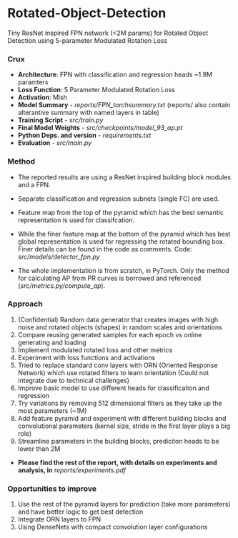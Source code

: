 # Rotated-Object-Detection
Tiny ResNet inspired FPN network (<2M params) for Rotated Object Detection using 5-parameter Modulated Rotation Loss

### Crux
* **Architecture**: FPN with classification and regression heads ~1.9M paramters  
* **Loss Function**: 5 Parameter Modulated Rotation Loss  
* **Activation**: Mish  
* **Model Summary** - *reports/FPN_torchsummary.txt* (reports/ also contain alterantive summary with named layers in table)
* **Training Script** - *src/train.py* 
* **Final Model Weights** - *src/checkpoints/model_93_ap.pt* 
* **Python Deps. and version** - *requirements.txt*
* **Evaluation** - *src/main.py*


### Method
* The reported results are using a ResNet inspired building block modules and a FPN. 
* Separate classification and regression subnets (single FC) are used. 
* Feature map from the top of the pyramid which has the best semantic representation is used for classifcation. 
* While the finer feature map at the bottom of the pyramid which has best global representation is used for regressing the rotated bounding box. Finer details can be found in the code as comments. Code: *src/models/detector_fpn.py* 

* The whole implementation is from scratch, in PyTorch. Only the method for calculating AP from PR curves is borrowed and referenced (*src/metrics.py/compute_ap*). 

### Approach
1. (Confidential) Random data generator that creates images with high noise and rotated objects (shapes) in random scales and orientations
2. Compare reusing generated samples for each epoch vs online generating and loading
3. Implement modulated rotated loss and other metrics
4. Experiment with loss functions and activations
5. Tried to replace standard conv layers with ORN (Oriented Response Network) which use rotated filters to learn orientation (Could not integrate due to technical challenges)
6. Improve basic model to use different heads for classification and regression
7. Try variations by removing 512 dimensional filters as they take up the most parameters (~1M)
8. Add feature pyramid and experiment with different building blocks and convolutional parameters (kernel size, stride in the first layer plays a big role)
9.  Streamline parameters in the building blocks, prediciton heads to be lower than 2M

* **Please find the rest of the report, with details on experiments and analysis, in** *reports/experiments.pdf* 

### Opportunities to improve
1. Use the rest of the pyramid layers for prediction (take more parameters) and have better logic to get best detection
2. Integrate ORN layers to FPN
3. Using DenseNets with compact convolution layer configurations
